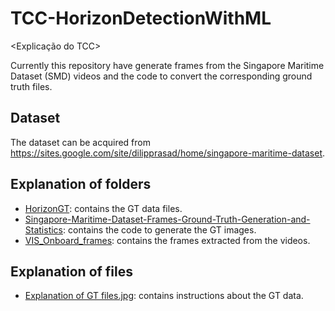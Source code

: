 # TCC-HorizonDetectionWithML
<Explicação do TCC>

Currently this repository have generate frames from the Singapore Maritime Dataset (SMD) videos and the code to convert the corresponding ground truth files.

## Dataset
The dataset can be acquired from https://sites.google.com/site/dilipprasad/home/singapore-maritime-dataset.

## Explanation of folders
- [HorizonGT](https://github.com/TZorawski/TCC-HorizonDetectionWithML/tree/master/HorizonGT): contains the GT data files.
- [Singapore-Maritime-Dataset-Frames-Ground-Truth-Generation-and-Statistics](https://github.com/TZorawski/TCC-HorizonDetectionWithML/tree/master/Singapore-Maritime-Dataset-Frames-Ground-Truth-Generation-and-Statistics): contains the code to generate the GT images.
- [VIS_Onboard_frames](https://github.com/TZorawski/TCC-HorizonDetectionWithML/tree/master/VIS_Onboard_frames): contains the frames extracted from the videos.

## Explanation of files
- [Explanation of GT files.jpg](https://github.com/TZorawski/TCC-HorizonDetectionWithML/blob/master/Explanation%20of%20GT%20files.jpg): contains instructions about the GT data.
